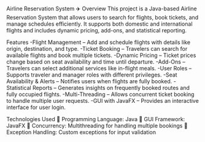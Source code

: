 Airline Reservation System ✈️
Overview
This project is a Java-based Airline Reservation System that allows users to search for flights, book tickets, and manage schedules efficiently. It supports both domestic and international flights and includes dynamic pricing, add-ons, and statistical reporting.

Features
-Flight Management – Add and schedule flights with details like origin, destination, and type.
-Ticket Booking – Travelers can search for available flights and book multiple tickets.
-Dynamic Pricing – Ticket prices change based on seat availability and time until departure.
-Add-Ons – Travelers can select additional services like in-flight meals.
-User Roles – Supports traveler and manager roles with different privileges.
-Seat Availability & Alerts – Notifies users when flights are fully booked.
-Statistical Reports – Generates insights on frequently booked routes and fully occupied flights.
-Multi-Threading – Allows concurrent ticket booking to handle multiple user requests.
-GUI with JavaFX – Provides an interactive interface for user login.

Technologies Used
🔹 Programming Language: Java
🔹 GUI Framework: JavaFX
🔹 Concurrency: Multithreading for handling multiple bookings
🔹 Exception Handling: Custom exceptions for input validation
